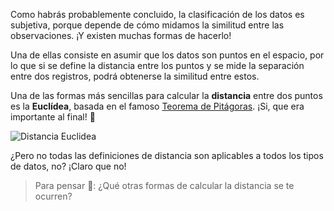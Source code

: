 Como habrás probablemente concluido, la clasificación de los datos es subjetiva, porque depende de cómo midamos la similitud entre las observaciones. ¡Y existen muchas formas de hacerlo! 

Una de ellas consiste en asumir que los datos son puntos en el espacio, por lo que si se define la distancia entre los puntos y se mide la separación entre dos registros, podrá obtenerse la similitud entre estos. 

Una de las formas más sencillas para calcular la **distancia**  entre dos puntos es la **Euclídea**, basada en el famoso [Teorema de Pitágoras](https://es.wikipedia.org/wiki/Teorema_de_Pit%C3%A1goras). ¡Si, que era importante al final! 📐

![Distancia Euclidea](./dist_euclídea.gif)


¿Pero no todas las definiciones de distancia son aplicables a todos los tipos de datos, no? ¡Claro que no! 

> Para pensar 🤔: ¿Qué otras formas de calcular la distancia se te ocurren?
